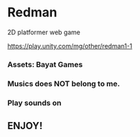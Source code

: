 # Redman
2D platformer web game

https://play.unity.com/mg/other/redman1-1

### Assets: Bayat Games
### Musics does NOT belong to me.

### Play sounds on

## ENJOY!
